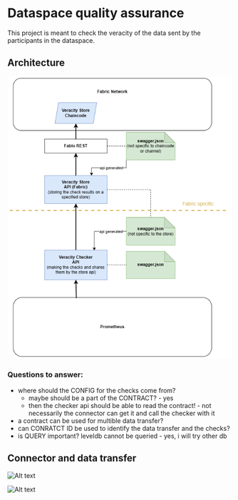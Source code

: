 # Dataspace quality assurance

This project is meant to check the veracity of the data sent by the participants in the dataspace.

## Architecture

![Alt text](./docs/figures/architecture.png)

### Questions to answer:
- where should the CONFIG for the checks come from?
    - maybe should be a part of the CONTRACT?  - yes
    - then the checker api should be able to read the contract! - not necessarily the connector can get it and call the checker with it
- a contract can be used for multible data transfer?
- can CONRATCT ID be used to identify the data transfer and the checks?
- is QUERY important? leveldb cannot be queried - yes, i will try other db


## Connector and data transfer 

![Alt text](https://raw.githubusercontent.com/Prometheus-X-association/dataspace-connector/main/docs/diagrams/high-level.svg)

![Alt text](https://raw.githubusercontent.com/Prometheus-X-association/dataspace-connector/main/docs/diagrams/non-personal-data-exchange.svg)